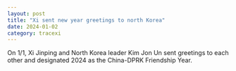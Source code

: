 ```yaml
---
layout: post
title: "Xi sent new year greetings to north Korea"
date: 2024-01-02
category: tracexi
---
```


On 1/1, Xi Jinping and North Korea leader Kim Jon Un sent greetings to each other and designated 2024 as the China-DPRK Friendship Year.

